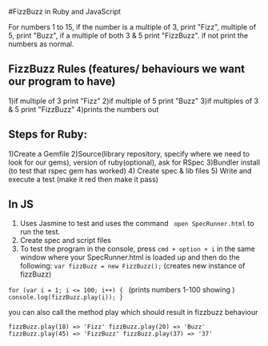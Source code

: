 #FizzBuzz in Ruby and JavaScript

For numbers 1 to 15, if the number is a multiple of 3, print "Fizz", multiple of 5, print "Buzz", if a multiple of both 3 & 5 print "FizzBuzz". if not print the numbers as normal.

## FizzBuzz Rules (features/ behaviours we want our program to have)

1)if multiple of 3 print "Fizz"
2)if multiple of 5 print "Buzz"
3)if multiples of 3 & 5 print "FizzBuzz"
4)prints the numbers out

## Steps for Ruby:

1)Create a Gemfile
2)Source(library repository, specify where we need to look for our gems), version of ruby(optional), ask for RSpec
3)Bundler install (to test that rspec gem has worked)
4) Create spec & lib files
5) Write and execute a test (make it red then make it pass)

## In JS

1) Uses Jasmine to test and uses the command `` open SpecRunner.html`` to run the test.
2) Create spec and script files
3) To test the program in the console, press `cmd + option + i` in the same window where your SpecRunner.html is loaded up and then do the following:
  `var fizzBuzz = new FizzBuzz();`        (creates new instance of fizzBuzz)

  `for (var i = 1; i <= 100; i++) { `         (prints numbers 1-100 showing )
    `console.log(fizzBuzz.play(i));
  }`

you can also call the method play which should result in fizzbuzz behaviour

` fizzBuzz.play(18) => 'Fizz'
  fizzBuzz.play(20) => 'Buzz'
  fizzBuzz.play(45) => 'FizzBuzz'
  fizzBuzz.play(37) => '37' `
